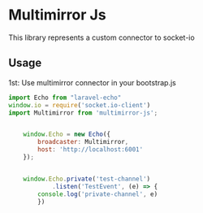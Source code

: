 # Multimirror Js

This library represents a custom connector to socket-io

## Usage

1st: Use multimirror connector in your bootstrap.js

```js
import Echo from "laravel-echo"
window.io = require('socket.io-client')
import Multimirror from 'multimirror-js';


	window.Echo = new Echo({
		broadcaster: Multimirror,
		host: 'http://localhost:6001'
	});


	window.Echo.private('test-channel')
            .listen('TestEvent', (e) => {
		console.log('private-channel', e)
        })	  
```